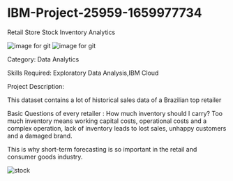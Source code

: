 # IBM-Project-25959-1659977734
Retail Store Stock Inventory Analytics

![image for git](https://user-images.githubusercontent.com/66632417/200237671-7a15f054-a664-463f-ab62-0cb0b917b9fd.gif)
![image for git](https://user-images.githubusercontent.com/66632417/200237740-0f94b33c-ee9a-488c-a8a7-175d2f07397d.gif)







Category: Data Analytics

Skills Required:
Exploratory Data Analysis,IBM Cloud

Project Description:

This dataset contains a lot of historical sales data of a Brazilian top retailer



Basic Questions of every retailer : How much inventory should I carry?  Too much inventory means working capital costs, operational costs and a complex operation, lack of inventory leads to lost sales, unhappy customers and a damaged brand.

 

This is why short-term forecasting is so important in the retail and consumer goods industry.

![stock](https://user-images.githubusercontent.com/66632417/200236155-94e71401-40b1-4517-be83-49ff69756e2b.jpg)
